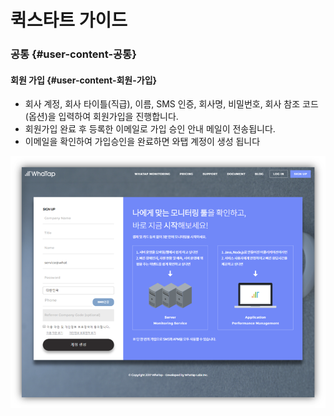 # 퀵스타트 가이드

### 공통 {#user-content-공통}

#### 회원 가입 {#user-content-회원-가입}

* 회사 계정, 회사 타이틀\(직급\), 이름, SMS 인증, 회사명, 비밀번호, 회사 참조 코드\(옵션\)을 입력하여 회원가입을 진행합니다.
* 회원가입 완료 후 등록한 이메일로 가입 승인 안내 메일이 전송됩니다.
* 이메일을 확인하여 가입승인을 완료하면 와탭 계정이 생성 됩니다

![](.gitbook/assets/10.png)

